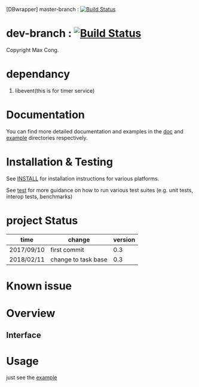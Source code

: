 [DBwrapper]
master-branch :  [![Build Status](https://travis-ci.org/maxcong001/DBwrapper.svg?branch=master)](https://travis-ci.org/maxcong001/DBwrapper)

dev-branch : [![Build Status](https://travis-ci.org/maxcong001/DBwrapper.svg?branch=dev)](https://travis-ci.org/maxcong001/DBwrapper)
===================================

Copyright Max Cong.

# dependancy

1. libevent(this is for timer service)


# Documentation

You can find more detailed documentation and examples in the [doc](doc) and [example](example) directories respectively.

# Installation & Testing

See [INSTALL](INSTALL.md) for installation instructions for various platforms.

See [test](test) for more guidance on how to run various test suites (e.g. unit tests, interop tests, benchmarks)

# project Status

| time        | change                                                | version |
|-------------|-------------------------------------------------------|---------|
| 2017/09/10  |first commit                                           | 0.3     |
| 2018/02/11  |change to task base                                    | 0.3     |

# Known issue



# Overview




## Interface





# Usage

just see the [example](example) 




